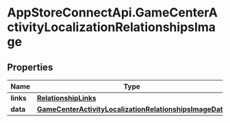 # AppStoreConnectApi.GameCenterActivityLocalizationRelationshipsImage

## Properties

Name | Type | Description | Notes
------------ | ------------- | ------------- | -------------
**links** | [**RelationshipLinks**](RelationshipLinks.md) |  | [optional] 
**data** | [**GameCenterActivityLocalizationRelationshipsImageData**](GameCenterActivityLocalizationRelationshipsImageData.md) |  | [optional] 


